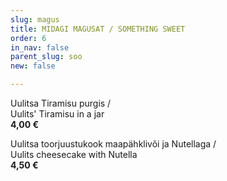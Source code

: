 ```yaml
---
slug: magus
title: MIDAGI MAGUSAT / SOMETHING SWEET
order: 6
in_nav: false
parent_slug: soo
new: false

---
```

<span class="special"></span>
Uulitsa Tiramisu purgis /  
Uulits' Tiramisu in a jar  
**4,00 €**

<span class="special"></span>
Uulitsa toorjuustukook maapähklivõi ja Nutellaga /  
Uulits cheesecake with Nutella  
**4,50 €**